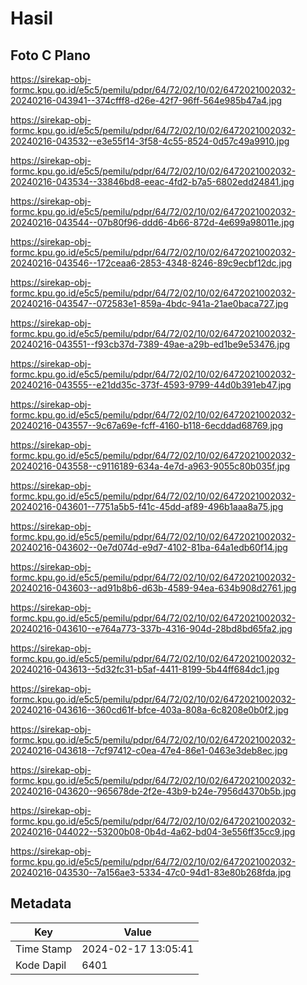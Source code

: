 # Hasil

## Foto C Plano

https://sirekap-obj-formc.kpu.go.id/e5c5/pemilu/pdpr/64/72/02/10/02/6472021002032-20240216-043941--374cfff8-d26e-42f7-96ff-564e985b47a4.jpg

https://sirekap-obj-formc.kpu.go.id/e5c5/pemilu/pdpr/64/72/02/10/02/6472021002032-20240216-043532--e3e55f14-3f58-4c55-8524-0d57c49a9910.jpg

https://sirekap-obj-formc.kpu.go.id/e5c5/pemilu/pdpr/64/72/02/10/02/6472021002032-20240216-043534--33846bd8-eeac-4fd2-b7a5-6802edd24841.jpg

https://sirekap-obj-formc.kpu.go.id/e5c5/pemilu/pdpr/64/72/02/10/02/6472021002032-20240216-043544--07b80f96-ddd6-4b66-872d-4e699a98011e.jpg

https://sirekap-obj-formc.kpu.go.id/e5c5/pemilu/pdpr/64/72/02/10/02/6472021002032-20240216-043546--172ceaa6-2853-4348-8246-89c9ecbf12dc.jpg

https://sirekap-obj-formc.kpu.go.id/e5c5/pemilu/pdpr/64/72/02/10/02/6472021002032-20240216-043547--072583e1-859a-4bdc-941a-21ae0baca727.jpg

https://sirekap-obj-formc.kpu.go.id/e5c5/pemilu/pdpr/64/72/02/10/02/6472021002032-20240216-043551--f93cb37d-7389-49ae-a29b-ed1be9e53476.jpg

https://sirekap-obj-formc.kpu.go.id/e5c5/pemilu/pdpr/64/72/02/10/02/6472021002032-20240216-043555--e21dd35c-373f-4593-9799-44d0b391eb47.jpg

https://sirekap-obj-formc.kpu.go.id/e5c5/pemilu/pdpr/64/72/02/10/02/6472021002032-20240216-043557--9c67a69e-fcff-4160-b118-6ecddad68769.jpg

https://sirekap-obj-formc.kpu.go.id/e5c5/pemilu/pdpr/64/72/02/10/02/6472021002032-20240216-043558--c9116189-634a-4e7d-a963-9055c80b035f.jpg

https://sirekap-obj-formc.kpu.go.id/e5c5/pemilu/pdpr/64/72/02/10/02/6472021002032-20240216-043601--7751a5b5-f41c-45dd-af89-496b1aaa8a75.jpg

https://sirekap-obj-formc.kpu.go.id/e5c5/pemilu/pdpr/64/72/02/10/02/6472021002032-20240216-043602--0e7d074d-e9d7-4102-81ba-64a1edb60f14.jpg

https://sirekap-obj-formc.kpu.go.id/e5c5/pemilu/pdpr/64/72/02/10/02/6472021002032-20240216-043603--ad91b8b6-d63b-4589-94ea-634b908d2761.jpg

https://sirekap-obj-formc.kpu.go.id/e5c5/pemilu/pdpr/64/72/02/10/02/6472021002032-20240216-043610--e764a773-337b-4316-904d-28bd8bd65fa2.jpg

https://sirekap-obj-formc.kpu.go.id/e5c5/pemilu/pdpr/64/72/02/10/02/6472021002032-20240216-043613--5d32fc31-b5af-4411-8199-5b44ff684dc1.jpg

https://sirekap-obj-formc.kpu.go.id/e5c5/pemilu/pdpr/64/72/02/10/02/6472021002032-20240216-043616--360cd61f-bfce-403a-808a-6c8208e0b0f2.jpg

https://sirekap-obj-formc.kpu.go.id/e5c5/pemilu/pdpr/64/72/02/10/02/6472021002032-20240216-043618--7cf97412-c0ea-47e4-86e1-0463e3deb8ec.jpg

https://sirekap-obj-formc.kpu.go.id/e5c5/pemilu/pdpr/64/72/02/10/02/6472021002032-20240216-043620--965678de-2f2e-43b9-b24e-7956d4370b5b.jpg

https://sirekap-obj-formc.kpu.go.id/e5c5/pemilu/pdpr/64/72/02/10/02/6472021002032-20240216-044022--53200b08-0b4d-4a62-bd04-3e556ff35cc9.jpg

https://sirekap-obj-formc.kpu.go.id/e5c5/pemilu/pdpr/64/72/02/10/02/6472021002032-20240216-043530--7a156ae3-5334-47c0-94d1-83e80b268fda.jpg


## Metadata

| Key        | Value               |
| ---------- | ------------------- |
| Time Stamp | 2024-02-17 13:05:41 |
| Kode Dapil | 6401                |



